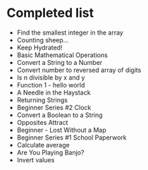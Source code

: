 # Completed list

- Find the smallest integer in the array
- Counting sheep...
- Keep Hydrated!
- Basic Mathematical Operations
- Convert a String to a Number
- Convert number to reversed array of digits
- Is n divisible by x and y
- Function 1 - hello world
- A Needle in the Haystack
- Returning Strings
- Beginner Series #2 Clock
- Convert a Boolean to a String
- Opposites Attract
- Beginner - Lost Without a Map
- Beginner Series #1 School Paperwork
- Calculate average
- Are You Playing Banjo?
- Invert values

